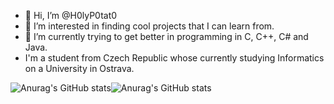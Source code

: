 - 👋 Hi, I’m @H0lyP0tat0
- 👀 I’m interested in finding cool projects that I can learn from.
- 🌱 I’m currently trying to get better in programming in C, C++, C# and Java.
- I'm a student from Czech Republic whose currently studying Informatics on a University in Ostrava. 

![Anurag's GitHub stats](https://github-readme-stats.vercel.app/api?username=H0lyP0tat0&theme=omni&show_icons=true&hide_border=true&hide_title=true&bg_color=9ca3af00)![Anurag's GitHub stats](https://github-readme-stats.vercel.app/api/top-langs?username=H0lyP0tat0&theme=omni&show_icons=true&hide_border=true&hide_title=true&layout=compact&bg_color=9ca3af00)


<!---
H0lyP0tat0/H0lyP0tat0 is a ✨ special ✨ repository because its `README.md` (this file) appears on your GitHub profile.
You can click the Preview link to take a look at your changes.
--->
